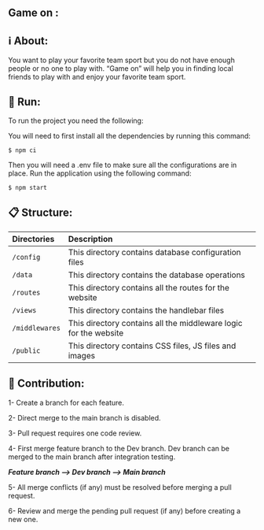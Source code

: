 ## Game on :

## ℹ️ About:
You want to play your favorite team sport but you do not have enough people or no one to play with. “Game on” will help you in finding local friends to play with and enjoy your favorite team sport. 


## 🚀 Run:
To run the project you need the following:

You will need to first install all the dependencies by running this command:

    $ npm ci
  
Then you will need a .env file to make sure all the configurations are in place.
Run the application using the following command:

    $ npm start


## 📋 Structure: 

| Directories    | Description                                                                                                                      |
| :------------- | :------------------------------------------------------------------------------------------------------------------------------- |
| `/config`      | This directory contains database configuration files                                                                              |
| `/data`        | This directory contains the database operations                                                                                  |
| `/routes`      | This directory contains all the routes for the website                                               |                                                                                                                                                                   |
| `/views`       | This directory contains the handlebar files
| `/middlewares` | This directory contains all the middleware logic for the website                                       |      
| `/public` | This directory contains CSS files, JS files and images                                      |      


## 🤝 Contribution: 

1- Create a branch for each feature.

2- Direct merge to the main branch is disabled.
 
3- Pull request requires one code review. 

4- First merge feature branch to the Dev branch. Dev branch can be merged to the main branch after integration testing. 

***Feature branch --> Dev branch --> Main branch***

5- All merge conflicts (if any) must be resolved before merging a pull request.

6- Review and merge the pending pull request (if any) before creating a new one. 
